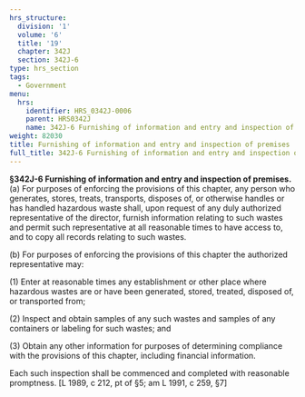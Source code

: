 ```yaml
---
hrs_structure:
  division: '1'
  volume: '6'
  title: '19'
  chapter: 342J
  section: 342J-6
type: hrs_section
tags:
  - Government
menu:
  hrs:
    identifier: HRS_0342J-0006
    parent: HRS0342J
    name: 342J-6 Furnishing of information and entry and inspection of premises
weight: 82030
title: Furnishing of information and entry and inspection of premises
full_title: 342J-6 Furnishing of information and entry and inspection of premises
---
```

**§342J-6 Furnishing of information and entry and inspection of premises.** (a) For purposes of enforcing the provisions of this chapter, any person who generates, stores, treats, transports, disposes of, or otherwise handles or has handled hazardous waste shall, upon request of any duly authorized representative of the director, furnish information relating to such wastes and permit such representative at all reasonable times to have access to, and to copy all records relating to such wastes.

(b) For purposes of enforcing the provisions of this chapter the authorized representative may:

(1) Enter at reasonable times any establishment or other place where hazardous wastes are or have been generated, stored, treated, disposed of, or transported from;

(2) Inspect and obtain samples of any such wastes and samples of any containers or labeling for such wastes; and

(3) Obtain any other information for purposes of determining compliance with the provisions of this chapter, including financial information.

Each such inspection shall be commenced and completed with reasonable promptness. [L 1989, c 212, pt of §5; am L 1991, c 259, §7]